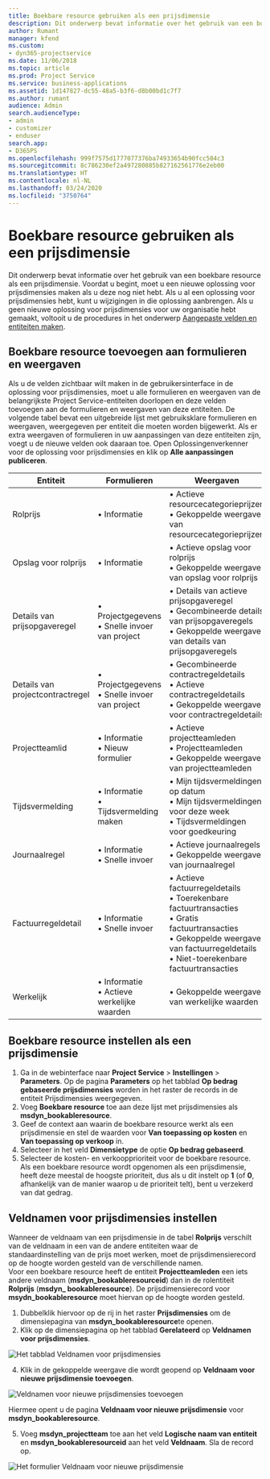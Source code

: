 ```yaml
---
title: Boekbare resource gebruiken als een prijsdimensie
description: Dit onderwerp bevat informatie over het gebruik van een boekbare resource als een prijsdimensie.
author: Rumant
manager: kfend
ms.custom:
- dyn365-projectservice
ms.date: 11/06/2018
ms.topic: article
ms.prod: Project Service
ms.service: business-applications
ms.assetid: 1d147827-dc55-48a5-b3f6-d8b00bd1c7f7
ms.author: rumant
audience: Admin
search.audienceType:
- admin
- customizer
- enduser
search.app:
- D365PS
ms.openlocfilehash: 999f7575d1777077376ba74933654b90fcc504c3
ms.sourcegitcommit: 8c786230ef2a497280885b827162561776e2eb00
ms.translationtype: HT
ms.contentlocale: nl-NL
ms.lasthandoff: 03/24/2020
ms.locfileid: "3750764"
---
```

# <a name="use-bookable-resource-as-a-pricing-dimension"></a>Boekbare resource gebruiken als een prijsdimensie
Dit onderwerp bevat informatie over het gebruik van een boekbare resource als een prijsdimensie. Voordat u begint, moet u een nieuwe oplossing voor prijsdimensies maken als u deze nog niet hebt. Als u al een oplossing voor prijsdimensies hebt, kunt u wijzigingen in die oplossing aanbrengen. Als u geen nieuwe oplossing voor prijsdimensies voor uw organisatie hebt gemaakt, voltooit u de procedures in het onderwerp [Aangepaste velden en entiteiten maken](create-custom-fields-entities.md).

## <a name="add-bookable-resource-to-forms-and-views"></a>Boekbare resource toevoegen aan formulieren en weergaven
Als u de velden zichtbaar wilt maken in de gebruikersinterface in de oplossing voor prijsdimensies, moet u alle formulieren en weergaven van de belangrijkste Project Service-entiteiten doorlopen en deze velden toevoegen aan de formulieren en weergaven van deze entiteiten.
De volgende tabel bevat een uitgebreide lijst met gebruiksklare formulieren en weergaven, weergegeven per entiteit die moeten worden bijgewerkt. Als er extra weergaven of formulieren in uw aanpassingen van deze entiteiten zijn, voegt u de nieuwe velden ook daaraan toe.
Open Oplossingenverkenner voor de oplossing voor prijsdimensies en klik op **Alle aanpassingen publiceren**.


|   Entiteit        | Formulieren   |Weergaven        |
| ------------------------------|---------------------------------|----------------------------------|
|  Rolprijs|• Informatie |• Actieve resourcecategorieprijzen<br> • Gekoppelde weergave van resourcecategorieprijzen|
|  Opslag voor rolprijs|• Informatie|• Actieve opslag voor rolprijs<br>• Gekoppelde weergave van opslag voor rolprijs|
|  Details van prijsopgaveregel|• Projectgegevens<br>• Snelle invoer van project|• Details van actieve prijsopgaveregel<br>• Gecombineerde details van prijsopgaveregels<br>• Gekoppelde weergave van details van prijsopgaveregels|
|  Details van projectcontractregel|• Projectgegevens<br>• Snelle invoer van project|• Gecombineerde contractregeldetails<br>• Actieve contractregeldetails<br>• Gekoppelde weergave voor contractregeldetails|
|  Projectteamlid|• Informatie<br>• Nieuw formulier|• Actieve projectteamleden<br>• Projectteamleden<br>• Gekoppelde weergave van projectteamleden|
|  Tijdsvermelding|• Informatie<br>• Tijdsvermelding maken|• Mijn tijdsvermeldingen op datum<br>• Mijn tijdsvermeldingen voor deze week<br>• Tijdsvermeldingen voor goedkeuring|
|  Journaalregel|• Informatie<br>• Snelle invoer|• Actieve journaalregels<br>• Gekoppelde weergave van journaalregel|
|  Factuurregeldetail|• Informatie<br>• Snelle invoer|• Actieve factuurregeldetails<br>• Toerekenbare factuurtransacties<br>• Gratis factuurtransacties<br>• Gekoppelde weergave van factuurregeldetails<br>• Niet-toerekenbare factuurtransacties|
|  Werkelijk|• Informatie<br>• Actieve werkelijke waarden|• Gekoppelde weergave van werkelijke waarden|

## <a name="set-up-bookable-resource-as-a-pricing-dimension"></a>Boekbare resource instellen als een prijsdimensie

1. Ga in de webinterface naar **Project Service** > **Instellingen** > **Parameters**. Op de pagina **Parameters** op het tabblad **Op bedrag gebaseerde prijsdimensies** worden in het raster de records in de entiteit Prijsdimensies weergegeven. 
2. Voeg **Boekbare resource** toe aan deze lijst met prijsdimensies als **msdyn_bookableresource**. 
3. Geef de context aan waarin de boekbare resource werkt als een prijsdimensie en stel de waarden voor **Van toepassing op kosten** en **Van toepassing op verkoop** in.
4. Selecteer in het veld **Dimensietype** de optie **Op bedrag gebaseerd**. 
5. Selecteer de kosten- en verkoopprioriteit voor de boekbare resource. Als een boekbare resource wordt opgenomen als een prijsdimensie, heeft deze meestal de hoogste prioriteit, dus als u dit instelt op **1** (of **0**, afhankelijk van de manier waarop u de prioriteit telt), bent u verzekerd van dat gedrag.

## <a name="set-up-pricing-dimension-field-names"></a>Veldnamen voor prijsdimensies instellen

Wanneer de veldnaam van een prijsdimensie in de tabel **Rolprijs** verschilt van de veldnaam in een van de andere entiteiten waar de standaardinstelling van de prijs moet werken, moet de prijsdimensierecord op de hoogte worden gesteld van de verschillende namen.    
Voor een boekbare resource heeft de entiteit **Projectteamleden** een iets andere veldnaam (**msdyn_bookableresourceid**) dan in de rolentiteit **Rolprijs** (**msdyn_ bookableresource**). De prijsdimensierecord voor **msydn_bookableresource** moet hiervan op de hoogte worden gesteld. 
1. Dubbelklik hiervoor op de rij in het raster **Prijsdimensies** om de dimensiepagina van **msdyn_bookableresource**te openen.
2. Klik op de dimensiepagina op het tabblad **Gerelateerd** op **Veldnamen voor prijsdimensies**.

 ![Het tabblad Veldnamen voor prijsdimensies](media/PD-fieldname.png)

4. Klik in de gekoppelde weergave die wordt geopend op **Veldnaam voor nieuwe prijsdimensie toevoegen**.

 ![Veldnamen voor nieuwe prijsdimensies toevoegen](media/Add-NewPD-fieldname.png)


Hiermee opent u de pagina **Veldnaam voor nieuwe prijsdimensie** voor **msdyn_bookableresource**. 

5. Voeg **msdyn_projectteam** toe aan het veld **Logische naam van entiteit** en **msdyn_bookableresourceid** aan het veld **Veldnaam**. Sla de record op.

 ![Het formulier Veldnaam voor nieuwe prijsdimensie](media/PD-fieldname-Added.png)
